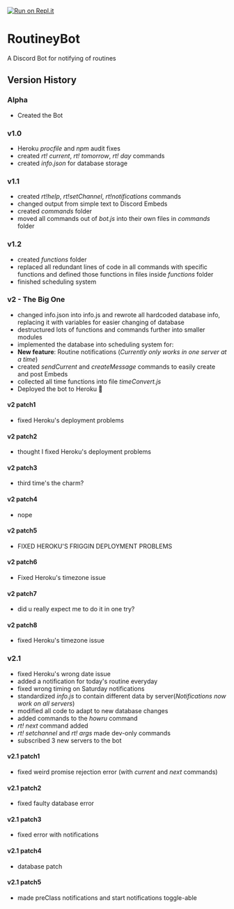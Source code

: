 [![Run on Repl.it](https://repl.it/badge/github/Kuu44/RoutineyBot)](https://repl.it/github/Kuu44/RoutineyBot)
# RoutineyBot 
A Discord Bot for notifying of routines

## Version History
### Alpha
- Created the Bot
### v1.0
- Heroku _procfile_ and _npm_ audit fixes
- created _rt! current_, _rt! tomorrow_, _rt! day_ commands
- created _info.json_ for database storage
### v1.1
- created _rt!help_, _rt!setChannel_, _rt!notifications_ commands
- changed output from simple text to Discord Embeds
- created _commands_ folder
- moved all commands out of _bot.js_ into their own files in _commands_ folder
### v1.2
- created _functions_ folder
- replaced all redundant lines of code in all commands with specific functions and defined those functions in files inside _functions_ folder
- finished scheduling system
### v2 - The Big One
- changed info.json into info.js and rewrote all hardcoded database info, replacing it with variables for easier changing of database
- destructured lots of functions and commands further into smaller modules
- implemented the database into scheduling system for:
- **New feature**: Routine notifications (_Currently only works in one server at a time_)
- created _sendCurrent_ and _createMessage_ commands to easily create and post Embeds
- collected all time functions into file _timeConvert.js_
- Deployed the bot to Heroku 🎉
#### v2 patch1
- fixed Heroku's deployment problems
#### v2 patch2
- thought I fixed Heroku's deployment problems
#### v2 patch3
- third time's the charm?
#### v2 patch4
- nope
#### v2 patch5
- FIXED HEROKU'S FRIGGIN DEPLOYMENT PROBLEMS
#### v2 patch6
- Fixed Heroku's timezone issue
#### v2 patch7
- did u really expect me to do it in one try?
#### v2 patch8
- fixed Heroku's timezone issue
### v2.1
- fixed Heroku's wrong date issue
- added a notification for today's routine everyday
- fixed wrong timing on Saturday notifications
- standardized _info.js_ to contain different data by server(_Notifications now work on all servers_)
- modified all code to adapt to new database changes
- added commands to the _howru_ command
- _rt! next_ command added
- _rt! setchannel_ and _rt! args_  made dev-only commands
- subscribed 3 new servers to the bot
#### v2.1 patch1
- fixed weird promise rejection error (with _current_ and _next_ commands)
#### v2.1 patch2
- fixed faulty database error
#### v2.1 patch3
- fixed error with notifications 
#### v2.1 patch4
- database patch
#### v2.1 patch5
- made preClass notifications and start notifications toggle-able
